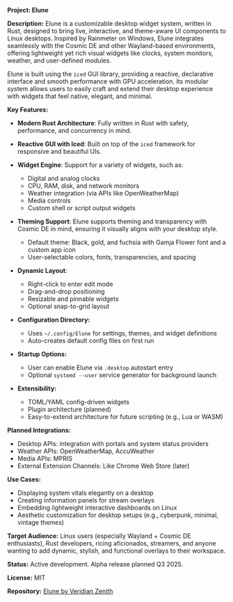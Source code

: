 **Project: Elune**

**Description:**
Elune is a customizable desktop widget system, written in Rust, designed to bring live, interactive, and theme-aware UI components to Linux desktops. Inspired by Rainmeter on Windows, Elune integrates seamlessly with the Cosmic DE and other Wayland-based environments, offering lightweight yet rich visual widgets like clocks, system monitors, weather, and user-defined modules.

Elune is built using the `iced` GUI library, providing a reactive, declarative interface and smooth performance with GPU acceleration. Its modular system allows users to easily craft and extend their desktop experience with widgets that feel native, elegant, and minimal.

**Key Features:**

* **Modern Rust Architecture**: Fully written in Rust with safety, performance, and concurrency in mind.
* **Reactive GUI with Iced**: Built on top of the `iced` framework for responsive and beautiful UIs.
* **Widget Engine**: Support for a variety of widgets, such as:

  * Digital and analog clocks
  * CPU, RAM, disk, and network monitors
  * Weather integration (via APIs like OpenWeatherMap)
  * Media controls
  * Custom shell or script output widgets
* **Theming Support**: Elune supports theming and transparency with Cosmic DE in mind, ensuring it visually aligns with your desktop style.

  * Default theme: Black, gold, and fuchsia with Gamja Flower font and a custom app icon
  * User-selectable colors, fonts, transparencies, and spacing
* **Dynamic Layout**:

  * Right-click to enter edit mode
  * Drag-and-drop positioning
  * Resizable and pinnable widgets
  * Optional snap-to-grid layout
* **Configuration Directory:**

  * Uses `~/.config/Elune` for settings, themes, and widget definitions
  * Auto-creates default config files on first run
* **Startup Options:**

  * User can enable Elune via `.desktop` autostart entry
  * Optional `systemd --user` service generator for background launch
* **Extensibility:**

  * TOML/YAML config-driven widgets
  * Plugin architecture (planned)
  * Easy-to-extend architecture for future scripting (e.g., Lua or WASM)

**Planned Integrations:**

* Desktop APIs: integration with portals and system status providers
* Weather APIs: OpenWeatherMap, AccuWeather
* Media APIs: MPRIS
* External Extension Channels: Like Chrome Web Store (later)

**Use Cases:**

* Displaying system vitals elegantly on a desktop
* Creating information panels for stream overlays
* Embedding lightweight interactive dashboards on Linux
* Aesthetic customization for desktop setups (e.g., cyberpunk, minimal, vintage themes)

**Target Audience:**
Linux users (especially Wayland + Cosmic DE enthusiasts), Rust developers, ricing aficionados, streamers, and anyone wanting to add dynamic, stylish, and functional overlays to their workspace.

**Status:**
Active development. Alpha release planned Q3 2025.

**License:**
MIT

**Repository:**
[Elune by Veridian Zenith](https://github.com/Veridian-Zenith/Elune)
